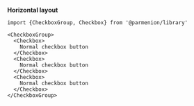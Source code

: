 **Horizontal layout**

    import {CheckboxGroup, Checkbox} from '@parmenion/library'

    <CheckboxGroup>
      <Checkbox>
        Normal checkbox button
      </Checkbox>
      <Checkbox>
        Normal checkbox button
      </Checkbox>
      <Checkbox>
        Normal checkbox button
      </Checkbox>
    </CheckboxGroup>
